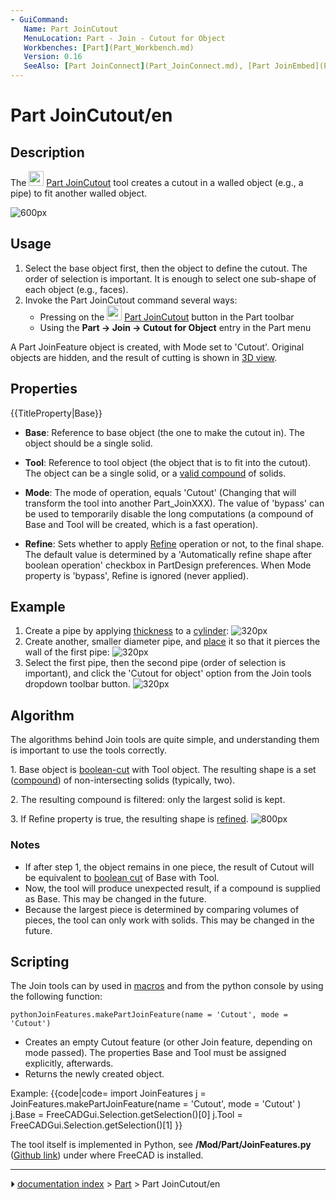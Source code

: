 ```yaml
---
- GuiCommand:
   Name: Part JoinCutout
   MenuLocation: Part - Join - Cutout for Object
   Workbenches: [Part](Part_Workbench.md)
   Version: 0.16
   SeeAlso: [Part JoinConnect](Part_JoinConnect.md), [Part JoinEmbed](Part_JoinEmbed.md), [Part Boolean](Part_Boolean.md), [Part Thickness](Part_Thickness.md)
---
```


# Part JoinCutout/en

## Description

The <img alt="" src=images/Part_JoinCutout.svg  style="width:24px;"> [Part JoinCutout](Part_JoinCutout.md) tool creates a cutout in a walled object (e.g., a pipe) to fit another walled object.

![600px](images/JoinFeatures_Cutout.png)

## Usage

1.  Select the base object first, then the object to define the cutout.
    The order of selection is important. It is enough to select one sub-shape of each object (e.g., faces).
2.  Invoke the Part JoinCutout command several ways:
    -   Pressing on the <img alt="" src=images/Part_JoinCutout.svg  style="width:24px;"> [Part JoinCutout](Part_JoinCutout.md) button in the Part toolbar
    -   Using the **Part → Join → Cutout for Object** entry in the Part menu

A Part JoinFeature object is created, with Mode set to \'Cutout\'. Original objects are hidden, and the result of cutting is shown in [3D view](3D_view.md).

## Properties


{{TitleProperty|Base}}

-    **Base**: Reference to base object (the one to make the cutout in). The object should be a single solid.

-    **Tool**: Reference to tool object (the object that is to fit into the cutout). The object can be a single solid, or a [valid compound](Part_Compound.md) of solids.

-    **Mode**: The mode of operation, equals \'Cutout\' (Changing that will transform the tool into another Part_JoinXXX). The value of \'bypass\' can be used to temporarily disable the long computations (a compound of Base and Tool will be created, which is a fast operation).

-    **Refine**: Sets whether to apply [Refine](Part_RefineShape.md) operation or not, to the final shape. The default value is determined by a \'Automatically refine shape after boolean operation\' checkbox in PartDesign preferences. When Mode property is \'bypass\', Refine is ignored (never applied).

## Example

1.  Create a pipe by applying [thickness](Part_Thickness.md) to a [cylinder](Part_Cylinder.md):
    ![320px](images/JoinFeatures_Example_step1.png)
2.  Create another, smaller diameter pipe, and [place](Placement.md) it so that it pierces the wall of the first pipe:
    ![320px](images/JoinFeatures_Example_step2.png)
3.  Select the first pipe, then the second pipe (order of selection is important), and click the \'Cutout for object\' option from the Join tools dropdown toolbar button.
    ![320px](images/JoinFeatures_Example_step3_Cutout.png)

## Algorithm

The algorithms behind Join tools are quite simple, and understanding them is important to use the tools correctly.

1\. Base object is [boolean-cut](Part_Cut.md) with Tool object. The resulting shape is a set ([compound](Part_Compound.md)) of non-intersecting solids (typically, two).

2\. The resulting compound is filtered: only the largest solid is kept.

3\. If Refine property is true, the resulting shape is [refined](Part_RefineShape.md).
![800px](images/JoinFeatures-Algo-Cutout.png)

### Notes

-   If after step 1, the object remains in one piece, the result of Cutout will be equivalent to [boolean cut](Part_Cut.md) of Base with Tool.
-   Now, the tool will produce unexpected result, if a compound is supplied as Base. This may be changed in the future.
-   Because the largest piece is determined by comparing volumes of pieces, the tool can only work with solids. This may be changed in the future.

## Scripting

The Join tools can by used in [macros](macros.md) and from the python console by using the following function:


```pythonJoinFeatures.makePartJoinFeature(name = 'Cutout', mode = 'Cutout')```

-   Creates an empty Cutout feature (or other Join feature, depending on mode passed). The properties Base and Tool must be assigned explicitly, afterwards.
-   Returns the newly created object.

Example: {{code|code=
import JoinFeatures
j = JoinFeatures.makePartJoinFeature(name = 'Cutout', mode = 'Cutout' )
j.Base = FreeCADGui.Selection.getSelection()[0]
j.Tool = FreeCADGui.Selection.getSelection()[1]
}}

The tool itself is implemented in Python, see **/Mod/Part/JoinFeatures.py** ([Github link](https://github.com/FreeCAD/FreeCAD/blob/master/src/Mod/Part/JoinFeatures.py)) under where FreeCAD is installed.



---
⏵ [documentation index](../README.md) > [Part](Part_Workbench.md) > Part JoinCutout/en
